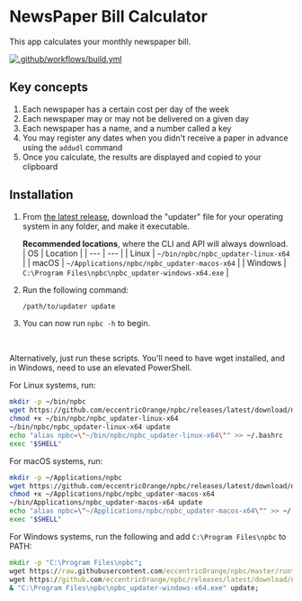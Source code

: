 # NewsPaper Bill Calculator

This app calculates your monthly newspaper bill.

[![.github/workflows/build.yml](https://github.com/eccentricOrange/npbc/actions/workflows/build.yml/badge.svg)](https://github.com/eccentricOrange/npbc/actions/workflows/build.yml)

## Key concepts
1. Each newspaper has a certain cost per day of the week
2. Each newspaper may or may not be delivered on a given day
3. Each newspaper has a name, and a number called a key
4. You may register any dates when you didn't receive a paper in advance using the `addudl` command
5. Once you calculate, the results are displayed and copied to your clipboard

## Installation
1. From [the latest release](https://github.com/eccentricOrange/npbc/releases/latest), download the "updater" file for your operating system in any folder, and make it executable.

    **Recommended locations**, where the CLI and API will always download.
    | OS | Location |
    | --- | --- |
    | Linux | `~/bin/npbc/npbc_updater-linux-x64` |
    | macOS | `~/Applications/npbc/npbc_updater-macos-x64` |
    | Windows | `C:\Program Files\npbc\npbc_updater-windows-x64.exe` |

2. Run the following command:

    ```sh
    /path/to/updater update
    ```

3. You can now run `npbc -h` to begin.

&nbsp;

Alternatively, just run these scripts. You'll need to have wget installed, and in Windows, need to use an elevated PowerShell.

For Linux systems, run:
```bash
mkdir -p ~/bin/npbc
wget https://github.com/eccentricOrange/npbc/releases/latest/download/npbc_updater-linux-x64 -O ~/bin/npbc/npbc_updater-linux-x64
chmod +x ~/bin/npbc/npbc_updater-linux-x64
~/bin/npbc/npbc_updater-linux-x64 update
echo "alias npbc=\"~/bin/npbc/npbc_updater-linux-x64\"" >> ~/.bashrc
exec "$SHELL"
```

For macOS systems, run:
```bash
mkdir -p ~/Applications/npbc
wget https://github.com/eccentricOrange/npbc/releases/latest/download/npbc_updater-macos-x64 -O ~/Applications/npbc/npbc_updater-macos-x64
chmod +x ~/Applications/npbc/npbc_updater-macos-x64
~/bin/Applications/npbc_updater-macos-x64 update
echo "alias npbc=\"~/Applications/npbc/npbc_updater-macos-x64\"" >> ~/.bashrc
exec "$SHELL"
```

For Windows systems, run the following and add `C:\Program Files\npbc` to PATH:
```bat
mkdir -p "C:\Program Files\npbc";
wget https://raw.githubusercontent.com/eccentricOrange/npbc/master/runtime/npbc.bat -O "C:\Program Files\npbc\npbc.bat";
wget https://github.com/eccentricOrange/npbc/releases/latest/download/npbc_updater-windows-x64.exe -O "C:\Program Files\npbc\npbc_updater-windows-x64.exe";
& "C:\Program Files\npbc\npbc_updater-windows-x64.exe" update;
```
